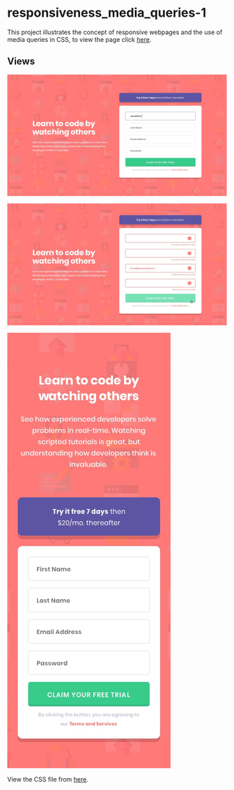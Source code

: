# responsiveness_media_queries-1

This project illustrates the concept of responsive webpages and the use of media queries in CSS, to view the page click [here](https://grillzwitu.github.io/responsiveness_media_queries-1/).

## Views

![PC view](./design/desktop-design.jpg "PC View")

![PC Active State](./design/active-states.jpg "PC Active State")

![Mobile view](./design/mobile-design.jpg "Mobile View")

View the CSS file from [here](./style.css).
